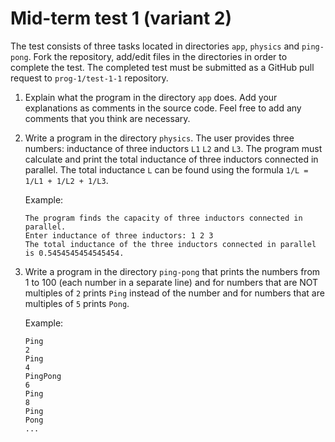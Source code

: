 
# Mid-term test 1 (variant 2)

The test consists of three tasks located in directories `app`, `physics` and
`ping-pong`. Fork the repository, add/edit files in the directories in order to
complete the test. The completed test must be submitted as a GitHub pull request
to `prog-1/test-1-1` repository.

1. Explain what the program in the directory `app` does. Add your explanations
   as comments in the source code. Feel free to add any comments that you think
   are necessary.

2. Write a program in the directory `physics`. The user provides three numbers:
   inductance of three  inductors `L1` `L2` and `L3`. The program must
   calculate and print the total inductance of three inductors connected in
   parallel. The total inductance `L` can be found using the formula `1/L =
   1/L1 + 1/L2 + 1/L3`.

   Example:

   ```
   The program finds the capacity of three inductors connected in parallel.
   Enter inductance of three inductors: 1 2 3
   The total inductance of the three inductors connected in parallel is 0.5454545454545454.
   ```

3. Write a program in the directory `ping-pong` that prints the numbers from 1
   to 100 (each number in a separate line) and for numbers that are NOT
   multiples of `2` prints `Ping` instead of the number and for numbers that
   are multiples of `5` prints `Pong`.

   Example:

   ```
   Ping
   2
   Ping
   4
   PingPong
   6
   Ping
   8
   Ping
   Pong
   ...
   ```